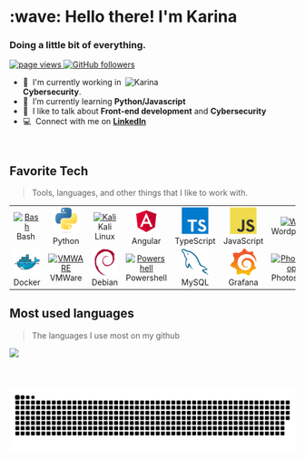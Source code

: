 <h1 align="left" id="karilafig-title">:wave: Hello there! I'm Karina</h1>
<h3 align="left">Doing a little bit of everything.</h3>

<p align="left">
  <a href="https://github.com/karilafig">
    <img src="https://komarev.com/ghpvc/?username=karilafig" alt="page views" />
  </a>
  <a href="https://github.com/karilafig?tab=followers">
    <img alt="GitHub followers" src="https://img.shields.io/github/followers/karilafig?color=green&logo=github">
  </a>
</p>

<a href="#karilafig-title">
  <img src="https://octodex.github.com/images/daftpunktocat-guy.gif" alt="Karina" align="right" width="300" />
</a>

- :office: &nbsp;I'm currently working in **Cybersecurity**.
- :seedling: &nbsp;I’m currently learning **Python/Javascript**
- :speech_balloon: &nbsp;I like to talk about **Front-end development** and **Cybersecurity**
- :computer: &nbsp;Connect with me on **[LinkedIn]**
<br>

<h2 align="left" id="karilafig-tech">Favorite Tech</h2>

> Tools, languages, and other things that I like to work with.

<table>
  <tr>
    <td align="center" width="96">
      <a href="#karilafig-tech">
        <img src="https://community.infoblox.com/t5/image/serverpage/image-id/2195iA290BF7E3BA6064D/image-size/large/is-moderation-mode/true?v=v2&px=999" width="48" height="48" alt="Bash" />
      </a>
      <br>Bash&nbsp;
    </td>
    <td align="center" width="96">
      <a href="#karilafig-tech">
        <img src="./img/python-original.svg" width="48" height="48" alt="Python" />
      </a>
      <br>Python
    </td>
    <td align="center" width="96">
      <a href="#karilafig-tech">
        <img src="https://upload.wikimedia.org/wikipedia/commons/thumb/2/2b/Kali-dragon-icon.svg/2048px-Kali-dragon-icon.svg.png" width="48" height="48" alt="Kali" />
      </a>
      <br>Kali Linux
    </td>
    <td align="center" width="96">
      <a href="#karilafig-tech">
        <img src="./img/angular.svg" width="48" height="48" alt="Angular" />
      </a>
      <br>Angular
    </td>
    <td align="center" width="96">
      <a href="#karilafig-tech">
        <img src="./img/typescript-original.svg" width="48" height="48" alt="TypeScript" />
      </a>
      <br>TypeScript
    </td>
    <td align="center" width="96">
      <a href="#karilafig-tech">
        <img src="./img/javascript-original.svg" width="48" height="48" alt="JavaScript" />
      </a>
      <br>JavaScript
    </td>
    <td align="center" width="96">
      <a href="#karilafig-tech" >
        <img src="https://upload.wikimedia.org/wikipedia/commons/thumb/9/98/WordPress_blue_logo.svg/1200px-WordPress_blue_logo.svg.png" width="48" height="48" alt="WP" />
      </a>
      <br>Wordpress
    </td>
    <td align="center" width="96">
      <a href="#karilafig-tech">
        <img src="./img/bootstrap-plain.svg" width="48" height="48" alt="Bootstrap" />
      </a>
      <br>Bootstrap
    </td>
    <td align="center" width="96">
      <a href="#karilafig-tech">
        <img src="https://cdn.worldvectorlogo.com/logos/crowdstrike-1.svg" width="48" height="48" alt="Crowdstrike" />
      </a>
      <br>Crowdstrike
    </td>
  </tr>
  <tr>
    <td align="center" width="96"> 
      <a href="#karilafig-tech" >
        <img src="./img/docker-original.svg" width="48" height="48" alt="Docker" />
      </a>
      <br>Docker
    </td>
    <td align="center" width="96">
      <a href="#karilafig-tech" >
        <img src="https://upload.wikimedia.org/wikipedia/en/7/7d/VMware_Player_logo.png" width="48" height="48" alt="VMWARE" />
      </a>
      <br>VMWare
    </td>
    <td align="center"  width="96">
      <a href="#karilafig-tech">
        <img src="./img/debian-original.svg" width="48" height="48" alt="Debian" />
      </a>
      <br>Debian
    </td>
    <td align="center" width="96">
      <a href="#karilafig-tech">
        <img src="https://raw.githubusercontent.com/PowerShell/PowerShell/master/assets/ps_black_128.svg" width="48" height="48" alt="Powershell" />
      </a>
      <br>Powershell
    </td>
    <td align="center"  width="96">
      <a href="#karilafig-tech">
        <img src="./img/mysql-original.svg" width="48" height="48" alt="MySQL" />
      </a>
      <br>MySQL
    </td>
    <td align="center" width="96">
      <a href="#karilafig-tech" >
        <img src="https://raw.githubusercontent.com/grafana/grafana/master/public/img/grafana_icon.svg" width="48" height="48" alt="Grafana" />
      </a>
      <br>Grafana
    </td>
     <td align="center" width="96">
      <a href="#karilafig-tech" >
        <img src="https://www.adobe.com/content/dam/acom/one-console/icons_rebrand/ps_appicon.svg" width="48" height="48" alt="Photoshop" />
      </a>
      <br>Photoshop
    </td>
    <td align="center" width="96">
      <a href="#karilafig-tech" >
        <img src="https://media.inkscape.org/static/images/inkscape-logo.svg" width="48" height="48" alt="Inkscape" />
      </a>
      <br>Inkscape
    </td>
    <td align="center" width="96">
      <a href="#karilafig-tech" >
        <img src="https://cdn-icons-png.flaticon.com/512/5968/5968705.png" width="48" height="48" alt="Figma" />
      </a>
      <br>Figma
    </td>
  </tr>
</table>

<h2 align="left" id="karilafig-tech">Most used languages</h2>

> The languages I use most on my github
<img src="https://github-readme-stats.vercel.app/api/top-langs/?username=karilafig&theme=transparent"/>
<!-- links -->

[linkedin]: https://www.linkedin.com/in/karinafigueiroalves "Karina Figueiró LinkedIn"

###

<br clear="both">

![Snake Animation](https://raw.githubusercontent.com/SarahRafaela/SarahRafaela/output/snake.svg)

###
